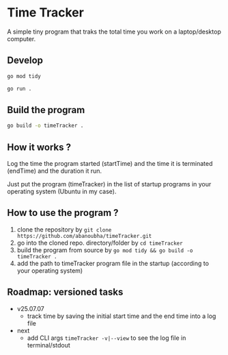 # Time Tracker

A simple tiny program that traks the total time you work on a laptop/desktop computer.

## Develop

```sh
go mod tidy

go run .
```

## Build the program

```sh
go build -o timeTracker .
```

## How it works ?

Log the time the program started (startTime) and the time it is terminated (endTime) and the duration it run.

Just put the program (timeTracker) in the list of startup programs in your operating system (Ubuntu in my case).

## How to use the program ?

1. clone the repository by `git clone https://github.com/abanoubha/timeTracker.git`
2. go into the cloned repo. directory/folder by `cd timeTracker`
3. build the program from source by `go mod tidy && go build -o timeTracker .`
4. add the path to timeTracker program file in the startup (according to your operating system)

## Roadmap: versioned tasks

- v25.07.07
  - track time by saving the initial start time and the end time into a log file
- next
  - add CLI args `timeTracker -v|--view` to see the log file in terminal/stdout
